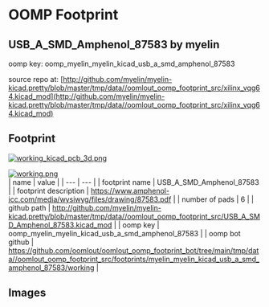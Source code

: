# OOMP Footprint  
## USB_A_SMD_Amphenol_87583  by myelin  
  
oomp key: oomp_myelin_myelin_kicad_usb_a_smd_amphenol_87583  
  
source repo at: [http://github.com/myelin/myelin-kicad.pretty/blob/master/tmp/data//oomlout_oomp_footprint_src/xilinx_vqg64.kicad_mod](http://github.com/myelin/myelin-kicad.pretty/blob/master/tmp/data//oomlout_oomp_footprint_src/xilinx_vqg64.kicad_mod)  
## Footprint  
  
[![working_kicad_pcb_3d.png](working_kicad_pcb_3d_600.png)](working_kicad_pcb_3d.png)  
  
[![working.png](working_600.png)](working.png)  
| name | value | 
| --- | --- | 
| footprint name | USB_A_SMD_Amphenol_87583 | 
| footprint description | https://www.amphenol-icc.com/media/wysiwyg/files/drawing/87583.pdf | 
| number of pads | 6 | 
| github path | http://github.com/myelin/myelin-kicad.pretty/blob/master/tmp/data//oomlout_oomp_footprint_src/USB_A_SMD_Amphenol_87583.kicad_mod | 
| oomp key | oomp_myelin_myelin_kicad_usb_a_smd_amphenol_87583 | 
| oomp bot github | https://github.com/oomlout/oomlout_oomp_footprint_bot/tree/main/tmp/data//oomlout_oomp_footprint_src/footprints/myelin_myelin_kicad_usb_a_smd_amphenol_87583/working | 
## Images  
